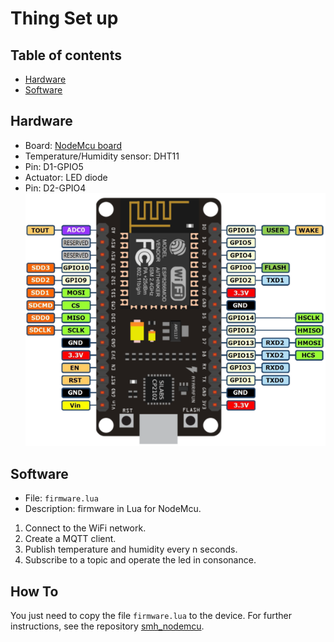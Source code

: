 # Thing Set up

## Table of contents
* [Hardware](#hardware)
* [Software](#software)

## Hardware <a name="hardware"></a>
* Board: [NodeMcu board](http://www.nodemcu.com/index_en.html)
* Temperature/Humidity sensor: DHT11
 * Pin: D1-GPIO5
* Actuator: LED diode
 * Pin: D2-GPIO4
![](img/nodemcu_pinout.png)


## Software <a name="software"></a>
* File: `firmware.lua`
* Description: firmware in Lua for NodeMcu.
 1. Connect to the WiFi network.
 1. Create a MQTT client.
 1. Publish temperature and humidity every n seconds.
 1. Subscribe to a topic and operate the led in consonance.


## How To
You just need to copy the file `firmware.lua` to the device.
For further instructions, see the repository [smh_nodemcu](https://github.com/samuelmh/smh_nodemcu).
